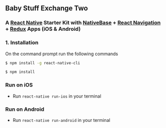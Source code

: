 
## Baby Stuff Exchange Two

### A [React Native](https://facebook.github.io/react-native/docs/getting-started.html) Starter Kit with [NativeBase](https://nativebase.io/) + [React Navigation](https://reactnavigation.org/) + [Redux](https://github.com/reactjs/redux) Apps (iOS & Android)

### 1. Installation

On the command prompt run the following commands

```sh
$ npm install -g react-native-cli

$ npm install
```

### Run on iOS

*	Run `react-native run-ios` in your terminal

### Run on Android

*	Run `react-native run-android` in your terminal
